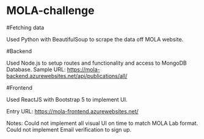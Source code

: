 # MOLA-challenge

#Fetching data

Used Python with BeautifulSoup to scrape the data off MOLA website.

#Backend

Used Node.js to setup routes and functionality and access to MongoDB Database.
Sample URL:
https://mola-backend.azurewebsites.net/api/publications/all/

#Frontend

Used ReactJS with Bootstrap 5 to implement UI.

Entry URL:
https://mola-frontend.azurewebsites.net/

Notes:
Could not implement all visual UI on time to match MOLA Lab format.
Could not implement Email verification to sign up.